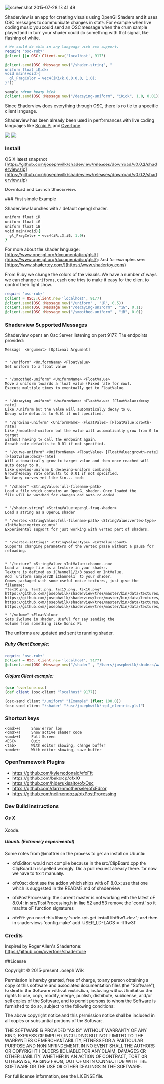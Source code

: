 ![screenshot 2015-07-28 18 41 49](https://cloud.githubusercontent.com/assets/9792/8938008/2bacab68-355c-11e5-899a-dcd90928be12.png)

Shaderview is an app for creating visuals using OpenGl Shaders and it uses OSC messages to communicate changes in state. For example when live coding music you could send an OSC message when the drum sample played and in turn your shader could do something with that signal, like flashing of white.

```ruby
# We could do this in any language with osc support.
require 'osc-ruby'
@client ||= OSC::Client.new('localhost', 9177)

@client.send(OSC::Message.new("/shader-string", "
uniform float iKick;
void main(void){
  gl_FragColor = vec4(iKick,0.0,0.0, 1.0);
}"))

sample :drum_heavy_kick
@client.send(OSC::Message.new("/decaying-uniform", "iKick", 1.0, 0.01))
```

Since Shaderview does everything through OSC, there is no tie to a specific client language.

Shaderview has been already been used in performances with live coding languages like [Sonic Pi](http://sonic-pi.net/) and [Overtone](https://github.com/overtone/overtone).

![](https://pbs.twimg.com/media/CLVUhFjWwAE7dJP.png:small)
![](https://cloud.githubusercontent.com/assets/9792/10560237/e33c79a6-7504-11e5-9695-2e21c47ebeec.png)

### Install

OS X latest snapshot [https://github.com/josephwilk/shaderview/releases/download/v0.0.2/shaderview.zip](https://github.com/josephwilk/shaderview/releases/download/v0.0.2/shaderview.zip)

Download and Launch Shaderview.

### First simple Example

Shaderview launches with a default opengl shader.

```ruby
uniform float iR;
uniform float iG;
uniform float iB;
void main(void){
  gl_FragColor = vec4(iR,iG,iB, 1.0);
}
```

For more about the shader language: [https://www.opengl.org/documentation/glsl/](https://www.opengl.org/documentation/glsl/):
And for examples see: [https://www.shadertoy.com/](https://www.shadertoy.com/)

From Ruby we change the colors of the visuals. We have a number of ways we can change `uniforms`, each one tries to make it easy for the client to control their light show.

```ruby
require 'osc-ruby'
@client = OSC::Client.new('localhost', 9177)
@client.send(OSC::Message.new("/uniform" , "iR", 0.5))
@client.send(OSC::Message.new("/decaying-uniform" , "iG", 0.1))
@client.send(OSC::Message.new("/smoothed-uniform" , "iB", 0.0))
```

### Shaderview Supported Messages

Shaderview opens an Osc Server listening on port 9177.
The endpoints provided:

```
Message  <Argument> [Optional Argument]


* "/uniform" <UniformName> <FloatValue>
Set uniform to a float value


* "/smoothed-uniform" <UniformName> <FloatValue>
Move a uniform towards a float value (Fixed rate for now).
Execute multiple times to eventually get to FloatValue.


* "/decaying-uniform" <UniformName> <FloatValue> [FloatValue:decay-rate]
Like /uniform but the value will automatically decay to 0.
Decay rate defaults to 0.01 if not specified.

* "/growing-uniform" <UniformName> <FloatValue> [FloatValue:growth-rate]
Like /smoothed-uniform but the value will automatically grow from 0 to target
without having to call the endpoint again.
Growth rate defaults to 0.01 if not specified.

* "/curve-uniform" <UniformName> <FloatValue> [FloatValue:growth-rate] [FloatValue:decay-rate]
Will automatically grow to target value and then once reached will auto decay to 0.
Like growing-uniform & decaying-uniform combined.
Growth+decay rate defaults to 0.01 if not specified.
No fancy curves yet like Sin... todo

* "/shader" <StringValue:full-filename-path>
Load a file which contains an OpenGL shader. Once loaded the
file will be watched for changes and auto-reloaded


* "/shader-string" <StringValue:opengl-frag-shader>
Load a string as a OpenGL shader

* "/vertex <StringValue:full-filename-path> <StringValue:vertex-type> <IntValue:vertex-count>"
Experimental support for just working with vertex part of shaders.


* "/vertex-settings" <StringValue:type> <IntValue:count>
Supports changing parameters of the vertex phase without a pause for reloading.


* "/texture" <StringValue> <IntValue:ichannel-no>
Load an image file as a texture in your shader.
Texture is defined as iChannel1/2/3 based on IntValue.
Add `uniform sampler2D iChannel1` to your shader.
Comes packaged with some useful noise textures, just give the filename:
"tex10.png, tex11.png, tex15.png, tex16.png"
https://github.com/josephwilk/shaderview/tree/master/bin/data/textures/tex10.png
https://github.com/josephwilk/shaderview/tree/master/bin/data/textures/tex11.png
https://github.com/josephwilk/shaderview/tree/master/bin/data/textures/tex15.png
https://github.com/josephwilk/shaderview/tree/master/bin/data/textures/tex16.png

* "/volume" <FloatValue>
Sets iVolume in shader. Useful for say sending the
volume from something like Sonic Pi
```

The uniforms are updated and sent to running shader.

##### Ruby Client Example:
```ruby
require 'osc-ruby'
@client = OSC::Client.new('localhost', 9177)
@client.send(OSC::Message.new("/shader" , "/Users/josephwilk/shaders/wave.glsl"))
```

##### Clojure Client example:
```clojure
(use 'overtone.osc)
(def client (osc-client "localhost" 9177))

(osc-send client "/uniform" "iExample" (float 100.0))
(osc-send client "/shader" "/usr/josephwilk/repl_electric.glsl")
```

### Shortcut keys

```
<cmd>+e     Show error log
<cmd>+a     Show active shader code
<cmd>+f     Full Screen
<ESC>       Quit
<tab>       With editor showing, change buffer
<cmd>+s     With editor showing, save buffer
```

### OpenFramework Plugins

* https://github.com/kylemcdonald/ofxFft
* https://github.com/bakercp/ofxIO
* https://github.com/hideyukisaito/ofxOsc
* https://github.com/darrenmothersele/ofxEditor
* https://github.com/neilmendoza/ofxPostProcessing

### Dev Build instructions

##### Os X

Xcode.

##### Ubuntu (Extremely experimental)

Some notes from @mattrei on the process to get an install on Ubuntu:

* ofxEditor: would not compile because in the src/ClipBoard.cpp the ClipBoard.h is spelled wrongly. Did a pull request already there. for now we have to fix it manually.

* ofxOsc: dont use the addon which ships with oF 8.0.x; use that one which is suggested in the README.md of shaderview

* ofxPostProcessing: the current master is not working with the latest oF 8.0.4: in src/PostProcessing.h in line 52 and 53 remove the 'const' so it machte oF function signatures

* ofxFft: you need this library 'sudo apt-get install libfftw3-dev '; and then in shaderviews 'config.make' add 'USER_LDFLAGS = -lfftw3f'

### Credits

Inspired by Roger Allen's Shadertone: https://github.com/overtone/shadertone

##License

Copyright © 2015-present Joseph Wilk

Permission is hereby granted, free of charge, to any person obtaining a copy of this software and associated documentation files (the "Software"), to deal in the Software without restriction, including without limitation the rights to use, copy, modify, merge, publish, distribute, sublicense, and/or sell copies of the Software, and to permit persons to whom the Software is furnished to do so, subject to the following conditions:

The above copyright notice and this permission notice shall be included in all copies or substantial portions of the Software.

THE SOFTWARE IS PROVIDED "AS IS", WITHOUT WARRANTY OF ANY KIND, EXPRESS OR IMPLIED, INCLUDING BUT NOT LIMITED TO THE WARRANTIES OF MERCHANTABILITY, FITNESS FOR A PARTICULAR PURPOSE AND NONINFRINGEMENT. IN NO EVENT SHALL THE AUTHORS OR COPYRIGHT HOLDERS BE LIABLE FOR ANY CLAIM, DAMAGES OR OTHER LIABILITY, WHETHER IN AN ACTION OF CONTRACT, TORT OR OTHERWISE, ARISING FROM, OUT OF OR IN CONNECTION WITH THE SOFTWARE OR THE USE OR OTHER DEALINGS IN THE SOFTWARE.

For full license information, see the LICENSE file.
